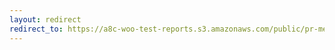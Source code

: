 ```yaml
---
layout: redirect
redirect_to: https://a8c-woo-test-reports.s3.amazonaws.com/public/pr-merge/41104/e2e/index.html
---
```

